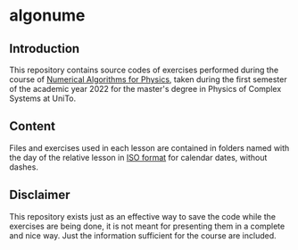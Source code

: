 # algonume
## Introduction
This repository contains source codes of exercises performed during the course of [Numerical Algorithms for Physics](https://fisica-sc.campusnet.unito.it/do/corsi.pl/Show?_id=3881), taken during the first semester of the academic year 2022 for the master's degree in Physics of Complex Systems at UniTo.

## Content
Files and exercises used in each lesson are contained in folders named with the day of the relative lesson in [ISO format](https://en.wikipedia.org/wiki/ISO_8601#Dates) for calendar dates, without dashes.

## Disclaimer
This repository exists just as an effective way to save the code while the exercises are being done, it is not meant for presenting them in a complete and nice way. Just the information sufficient for the course are included.
